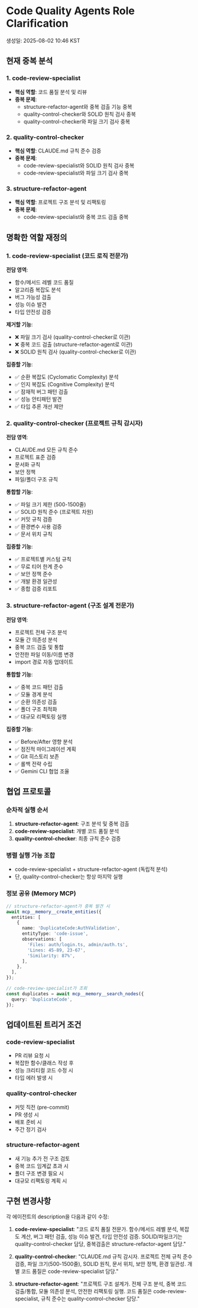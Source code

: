 # Code Quality Agents Role Clarification

생성일: 2025-08-02 10:46 KST

## 현재 중복 분석

### 1. code-review-specialist

- **핵심 역할**: 코드 품질 분석 및 리뷰
- **중복 문제**:
  - structure-refactor-agent와 중복 검출 기능 중복
  - quality-control-checker와 SOLID 원칙 검사 중복
  - quality-control-checker와 파일 크기 검사 중복

### 2. quality-control-checker

- **핵심 역할**: CLAUDE.md 규칙 준수 검증
- **중복 문제**:
  - code-review-specialist와 SOLID 원칙 검사 중복
  - code-review-specialist와 파일 크기 검사 중복

### 3. structure-refactor-agent

- **핵심 역할**: 프로젝트 구조 분석 및 리팩토링
- **중복 문제**:
  - code-review-specialist와 중복 코드 검출 중복

## 명확한 역할 재정의

### 1. code-review-specialist (코드 로직 전문가)

**전담 영역**:

- 함수/메서드 레벨 코드 품질
- 알고리즘 복잡도 분석
- 버그 가능성 검출
- 성능 이슈 발견
- 타입 안전성 검증

**제거할 기능**:

- ❌ 파일 크기 검사 (quality-control-checker로 이관)
- ❌ 중복 코드 검출 (structure-refactor-agent로 이관)
- ❌ SOLID 원칙 검사 (quality-control-checker로 이관)

**집중할 기능**:

- ✅ 순환 복잡도 (Cyclomatic Complexity) 분석
- ✅ 인지 복잡도 (Cognitive Complexity) 분석
- ✅ 잠재적 버그 패턴 검출
- ✅ 성능 안티패턴 발견
- ✅ 타입 추론 개선 제안

### 2. quality-control-checker (프로젝트 규칙 감시자)

**전담 영역**:

- CLAUDE.md 모든 규칙 준수
- 프로젝트 표준 검증
- 문서화 규칙
- 보안 정책
- 파일/폴더 구조 규칙

**통합할 기능**:

- ✅ 파일 크기 제한 (500-1500줄)
- ✅ SOLID 원칙 준수 (프로젝트 차원)
- ✅ 커밋 규칙 검증
- ✅ 환경변수 사용 검증
- ✅ 문서 위치 규칙

**집중할 기능**:

- ✅ 프로젝트별 커스텀 규칙
- ✅ 무료 티어 한계 준수
- ✅ 보안 정책 준수
- ✅ 개발 환경 일관성
- ✅ 종합 검증 리포트

### 3. structure-refactor-agent (구조 설계 전문가)

**전담 영역**:

- 프로젝트 전체 구조 분석
- 모듈 간 의존성 분석
- 중복 코드 검출 및 통합
- 안전한 파일 이동/이름 변경
- import 경로 자동 업데이트

**통합할 기능**:

- ✅ 중복 코드 패턴 검출
- ✅ 모듈 경계 분석
- ✅ 순환 의존성 검출
- ✅ 폴더 구조 최적화
- ✅ 대규모 리팩토링 실행

**집중할 기능**:

- ✅ Before/After 영향 분석
- ✅ 점진적 마이그레이션 계획
- ✅ Git 히스토리 보존
- ✅ 롤백 전략 수립
- ✅ Gemini CLI 협업 조율

## 협업 프로토콜

### 순차적 실행 순서

1. **structure-refactor-agent**: 구조 분석 및 중복 검출
2. **code-review-specialist**: 개별 코드 품질 분석
3. **quality-control-checker**: 최종 규칙 준수 검증

### 병렬 실행 가능 조합

- code-review-specialist + structure-refactor-agent (독립적 분석)
- 단, quality-control-checker는 항상 마지막 실행

### 정보 공유 (Memory MCP)

```typescript
// structure-refactor-agent가 중복 발견 시
await mcp__memory__create_entities({
  entities: [
    {
      name: 'DuplicateCode:AuthValidation',
      entityType: 'code-issue',
      observations: [
        'Files: auth/login.ts, admin/auth.ts',
        'Lines: 45-89, 23-67',
        'Similarity: 87%',
      ],
    },
  ],
});

// code-review-specialist가 조회
const duplicates = await mcp__memory__search_nodes({
  query: 'DuplicateCode',
});
```

## 업데이트된 트리거 조건

### code-review-specialist

- PR 리뷰 요청 시
- 복잡한 함수/클래스 작성 후
- 성능 크리티컬 코드 수정 시
- 타입 에러 발생 시

### quality-control-checker

- 커밋 직전 (pre-commit)
- PR 생성 시
- 배포 준비 시
- 주간 정기 검사

### structure-refactor-agent

- 새 기능 추가 전 구조 검토
- 중복 코드 임계값 초과 시
- 폴더 구조 변경 필요 시
- 대규모 리팩토링 계획 시

## 구현 변경사항

각 에이전트의 description을 다음과 같이 수정:

1. **code-review-specialist**:
   "코드 로직 품질 전문가. 함수/메서드 레벨 분석, 복잡도 계산, 버그 패턴 검출, 성능 이슈 발견, 타입 안전성 검증. SOLID/파일크기는 quality-control-checker 담당, 중복검출은 structure-refactor-agent 담당."

2. **quality-control-checker**:
   "CLAUDE.md 규칙 감시자. 프로젝트 전체 규칙 준수 검증, 파일 크기(500-1500줄), SOLID 원칙, 문서 위치, 보안 정책, 환경 일관성. 개별 코드 품질은 code-review-specialist 담당."

3. **structure-refactor-agent**:
   "프로젝트 구조 설계가. 전체 구조 분석, 중복 코드 검출/통합, 모듈 의존성 분석, 안전한 리팩토링 실행. 코드 품질은 code-review-specialist, 규칙 준수는 quality-control-checker 담당."
